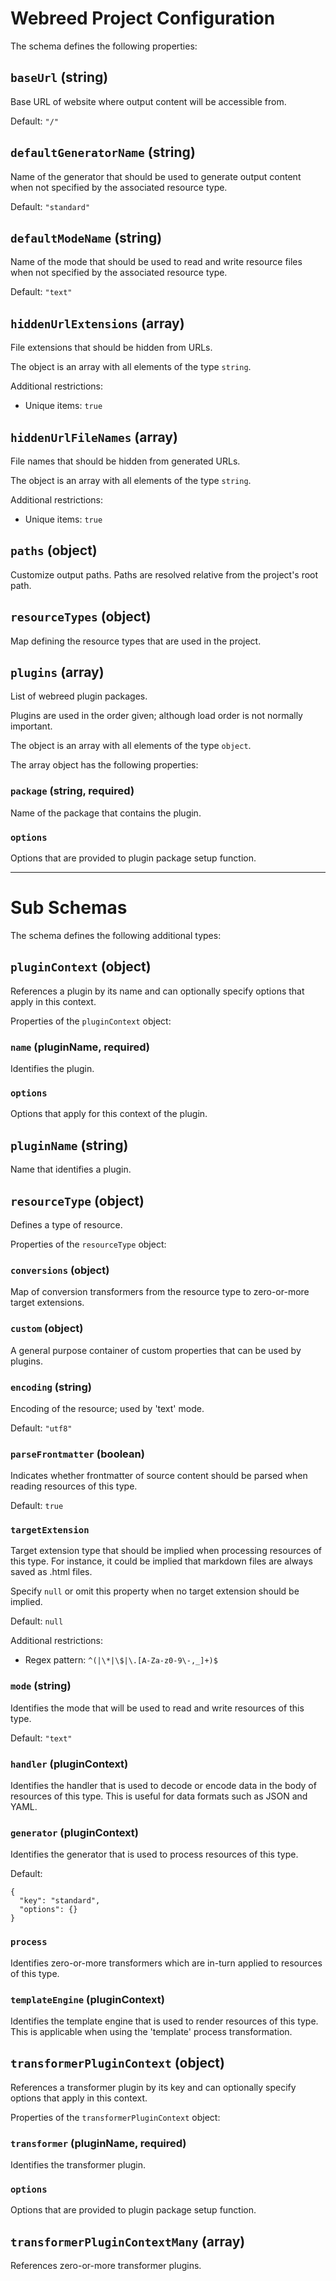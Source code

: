 # Webreed Project Configuration

The schema defines the following properties:

## `baseUrl` (string)

Base URL of website where output content will be accessible from.

Default: `"/"`

## `defaultGeneratorName` (string)

Name of the generator that should be used to generate output content when not specified by the associated resource type.

Default: `"standard"`

## `defaultModeName` (string)

Name of the mode that should be used to read and write resource files when not specified by the associated resource type.

Default: `"text"`

## `hiddenUrlExtensions` (array)

File extensions that should be hidden from URLs.

The object is an array with all elements of the type `string`.

Additional restrictions:

* Unique items: `true`

## `hiddenUrlFileNames` (array)

File names that should be hidden from generated URLs.

The object is an array with all elements of the type `string`.

Additional restrictions:

* Unique items: `true`

## `paths` (object)

Customize output paths. Paths are resolved relative from the project's root path.

## `resourceTypes` (object)

Map defining the resource types that are used in the project.

## `plugins` (array)

List of webreed plugin packages.

Plugins are used in the order given; although load order is not normally important.

The object is an array with all elements of the type `object`.

The array object has the following properties:

### `package` (string, required)

Name of the package that contains the plugin.

### `options`

Options that are provided to plugin package setup function.

---

# Sub Schemas

The schema defines the following additional types:

## `pluginContext` (object)

References a plugin by its name and can optionally specify options that apply in this context.

Properties of the `pluginContext` object:

### `name` (pluginName, required)

Identifies the plugin.

### `options`

Options that apply for this context of the plugin.

## `pluginName` (string)

Name that identifies a plugin.

## `resourceType` (object)

Defines a type of resource.

Properties of the `resourceType` object:

### `conversions` (object)

Map of conversion transformers from the resource type to zero-or-more target extensions.

### `custom` (object)

A general purpose container of custom properties that can be used by plugins.

### `encoding` (string)

Encoding of the resource; used by 'text' mode.

Default: `"utf8"`

### `parseFrontmatter` (boolean)

Indicates whether frontmatter of source content should be parsed when reading resources of this type.

Default: `true`

### `targetExtension`

Target extension type that should be implied when processing resources of this type. For instance, it could be implied that markdown files are always saved as .html files.

Specify `null` or omit this property when no target extension should be implied.

Default: `null`

Additional restrictions:

* Regex pattern: `^(|\*|\$|\.[A-Za-z0-9\-,_]+)$`

### `mode` (string)

Identifies the mode that will be used to read and write resources of this type.

Default: `"text"`

### `handler` (pluginContext)

Identifies the handler that is used to decode or encode data in the body of resources of this type. This is useful for data formats such as JSON and YAML.

### `generator` (pluginContext)

Identifies the generator that is used to process resources of this type.

Default:

```
{
  "key": "standard",
  "options": {}
}
```

### `process`

Identifies zero-or-more transformers which are in-turn applied to resources of this type.

### `templateEngine` (pluginContext)

Identifies the template engine that is used to render resources of this type. This is applicable when using the 'template' process transformation.

## `transformerPluginContext` (object)

References a transformer plugin by its key and can optionally specify options that apply in this context.

Properties of the `transformerPluginContext` object:

### `transformer` (pluginName, required)

Identifies the transformer plugin.

### `options`

Options that are provided to plugin package setup function.

## `transformerPluginContextMany` (array)

References zero-or-more transformer plugins.